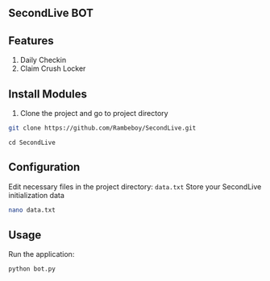 ## SecondLive BOT

## Features
1. Daily Checkin
2. Claim Crush Locker

## Install Modules

1. Clone the project and go to project directory

```bash
git clone https://github.com/Rambeboy/SecondLive.git
```
```
cd SecondLive
```

## Configuration

Edit necessary files in the project directory:
`data.txt` Store your SecondLive initialization data
```bash
nano data.txt
```

## Usage

Run the application:
```bash
python bot.py
```
